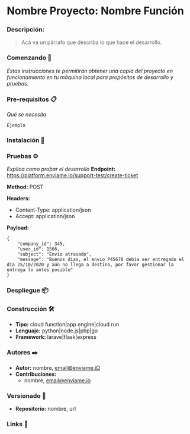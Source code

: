 # Nombre Proyecto: Nombre Función

### Descripción:
> Acá va un párrafo que describa lo que hace el desarrollo.

### Comenzando  🚀
_Estas instrucciones te permitirán obtener una copia del proyecto en funcionamiento en tu máquina local para propósitos de desarrollo y pruebas._

### Pre-requisitos 📋
_Qué se necesita_

```
Ejemplo
```

### Instalación 🔧
### Pruebas ⚙️
_Explica como probar el desarrollo_
**Endpoint:** https://platform.enviame.io/support-test/create-ticket

**Method:** POST

**Headers:**
- Content-Type: application/json
- Accept: application/json

**Payload:**
```
{
    "company_id": 345,
    "user_id": 1566,
    "subject": "Envío atrasado",
    "message": "Buenos días, el envío P45678 debía ser entregado el día 25/10/2020 y aún no llega a destino, por favor gestionar la entrega lo antes posible"
}
```

### Despliegue 📦
### Construcción 🛠️
* **Tipo:** cloud function|app engine|cloud run
* **Lenguaje:** python|node.js|php|go
* **Framework:** larave|flask|express

### Autores ✒️
* **Autor:** nombre, email@enviame.iΩ
* **Contribuciones:**
	- nombre, email@enviame.io

### Versionado 📌
* **Repositorio:** nombre, url

### Links 📖


